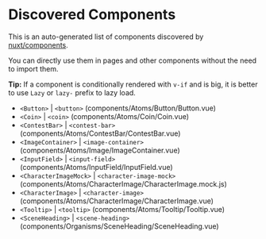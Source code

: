 # Discovered Components

This is an auto-generated list of components discovered by [nuxt/components](https://github.com/nuxt/components).

You can directly use them in pages and other components without the need to import them.

**Tip:** If a component is conditionally rendered with `v-if` and is big, it is better to use `Lazy` or `lazy-` prefix to lazy load.

- `<Button>` | `<button>` (components/Atoms/Button/Button.vue)
- `<Coin>` | `<coin>` (components/Atoms/Coin/Coin.vue)
- `<ContestBar>` | `<contest-bar>` (components/Atoms/ContestBar/ContestBar.vue)
- `<ImageContainer>` | `<image-container>` (components/Atoms/Image/ImageContainer.vue)
- `<InputField>` | `<input-field>` (components/Atoms/InputField/InputField.vue)
- `<CharacterImageMock>` | `<character-image-mock>` (components/Atoms/CharacterImage/CharacterImage.mock.js)
- `<CharacterImage>` | `<character-image>` (components/Atoms/CharacterImage/CharacterImage.vue)
- `<Tooltip>` | `<tooltip>` (components/Atoms/Tooltip/Tooltip.vue)
- `<SceneHeading>` | `<scene-heading>` (components/Organisms/SceneHeading/SceneHeading.vue)
